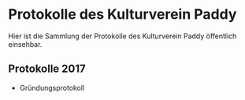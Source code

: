 # Protokolle des Kulturverein Paddy

Hier ist die Sammlung der Protokolle des Kulturverein Paddy öffentlich einsehbar.

## Protokolle 2017

* Gründungsprotokoll
